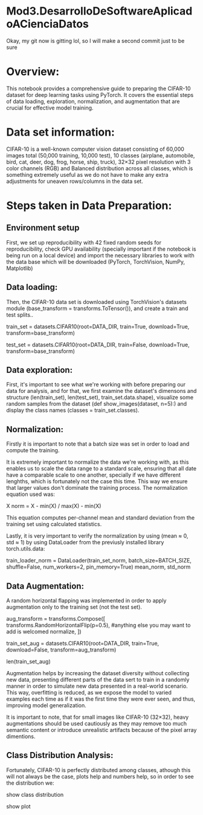 # Mod3.DesarrolloDeSoftwareAplicadoACienciaDatos

Okay, my git now is gitting lol, so I will make a second commit just to be sure


# Overview:
This notebook provides a comprehensive guide to preparing the CIFAR-10 dataset for deep learning tasks using PyTorch. It covers the essential steps of data loading, exploration, normalization, and augmentation that are crucial for effective model training.

# Data set information:
CIFAR-10 is a well-known computer vision dataset consisting of 60,000 images total (50,000 training, 10,000 test), 10 classes (airplane, automobile, bird, cat, deer, dog, frog, horse, ship, truck), 32×32 pixel resolution with 3 color channels (RGB) and Balanced distribution across all classes, which is something extremely useful as we do not have to make any extra adjustments for uneaven rows/columns in the data set.

# Steps taken in Data Preparation:
## Environment setup
First, we set up reproducibility with 42 fixed random seeds for reproducibility, check GPU availability (specially important if the notebook is being run on a local device) and import the necessary libraries to work with the data base which will be downloaded (PyTorch, TorchVision, NumPy, Matplotlib)

## Data loading:
Then, the CIFAR-10 data set is downloaded using TorchVision's datasets module (base_transform = transforms.ToTensor()), and create a train and test splits..

train_set = datasets.CIFAR10(root=DATA_DIR, train=True, download=True, transform=base_transform)

test_set  = datasets.CIFAR10(root=DATA_DIR, train=False, download=True, transform=base_transform)

## Data exploration:
First, it's important to see what we're working with before preparing our data for analysis, and for that, we first examine the dataset's dimensons and structure (len(train_set), len(test_set), train_set.data.shape), visualize some random samples from the dataset (def show_images(dataset, n=5):) and display the class names (classes = train_set.classes).

## Normalization:
Firstly it is important to note that a batch size was set in order to load and compute the training.

It is extremely important to normalize the data we're working with, as this enables us to scale the data range to a standard scale, ensuring that all date have a comparable scale to one another, specially if we have different lenghths, which is fortunately not the case this time. This way we ensure that larger values don't dominate the training process. The normalization equation used was:

X norm = X - min(X) / max(X) - min(X)

This equation computes per-channel mean and standard deviation from the training set using calculated statistics. 

Lastly, it is very important to verify the normalization by using (mean ≈ 0, std ≈ 1) by using DataLoader from the previusly installed library torch.utils.data:

train_loader_norm = DataLoader(train_set_norm, batch_size=BATCH_SIZE, shuffle=False, num_workers=2, pin_memory=True)
mean_norm, std_norm

## Data Augmentation:
A random horizontal flapping was implemented in order to apply augmentation only to the training set (not the test set).

aug_transform = transforms.Compose([
    transforms.RandomHorizontalFlip(p=0.5),
    #anything else you may want to add is welcomed
    normalize,
])


train_set_aug = datasets.CIFAR10(root=DATA_DIR, train=True, download=False, transform=aug_transform)

len(train_set_aug)

Augmentation helps by increasing the dataset diversity without collecting new data, presenting different parts of the data sert to train in a randomly manner in order to simulate new data presented in a real-world scenario. This way, overfitting is reduced, as we expose the model to varied examples each time as if it was the first time they were ever seen, and thus, improving model generalization.

It is important to note, that for small images like CIFAR-10 (32×32), heavy augmentations should be used cautiously as they may remove too much semantic content or introduce unrealistic artifacts because of the pixel array dimentions.

## Class Distribution Analysis:
Fortunately, CIFAR-10 is perfectly distributed among classes, athough this will not always be the case, plots help and numbers help, so in order to see the distribution we:

show class distribution

show plot 



